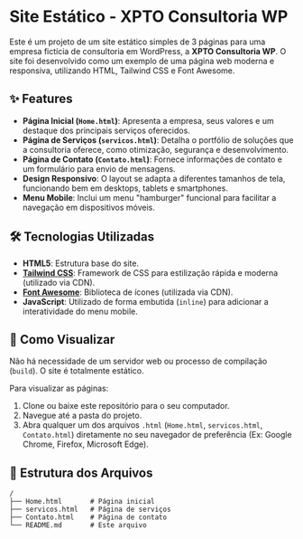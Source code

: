 # Site Estático - XPTO Consultoria WP

Este é um projeto de um site estático simples de 3 páginas para uma empresa fictícia de consultoria em WordPress, a **XPTO Consultoria WP**. O site foi desenvolvido como um exemplo de uma página web moderna e responsiva, utilizando HTML, Tailwind CSS e Font Awesome.

## ✨ Features

- **Página Inicial (`Home.html`)**: Apresenta a empresa, seus valores e um destaque dos principais serviços oferecidos.
- **Página de Serviços (`servicos.html`)**: Detalha o portfólio de soluções que a consultoria oferece, como otimização, segurança e desenvolvimento.
- **Página de Contato (`Contato.html`)**: Fornece informações de contato e um formulário para envio de mensagens.
- **Design Responsivo**: O layout se adapta a diferentes tamanhos de tela, funcionando bem em desktops, tablets e smartphones.
- **Menu Mobile**: Inclui um menu "hamburger" funcional para facilitar a navegação em dispositivos móveis.

## 🛠️ Tecnologias Utilizadas

- **HTML5**: Estrutura base do site.
- **[Tailwind CSS](https://tailwindcss.com/)**: Framework de CSS para estilização rápida e moderna (utilizado via CDN).
- **[Font Awesome](https://fontawesome.com/)**: Biblioteca de ícones (utilizada via CDN).
- **JavaScript**: Utilizado de forma embutida (`inline`) para adicionar a interatividade do menu mobile.

## 🚀 Como Visualizar

Não há necessidade de um servidor web ou processo de compilação (`build`). O site é totalmente estático.

Para visualizar as páginas:
1. Clone ou baixe este repositório para o seu computador.
2. Navegue até a pasta do projeto.
3. Abra qualquer um dos arquivos `.html` (`Home.html`, `servicos.html`, `Contato.html`) diretamente no seu navegador de preferência (Ex: Google Chrome, Firefox, Microsoft Edge).

## 📂 Estrutura dos Arquivos

```
/
├── Home.html       # Página inicial
├── servicos.html   # Página de serviços
├── Contato.html    # Página de contato
└── README.md       # Este arquivo
```
